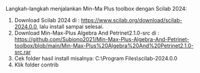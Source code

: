 Langkah-langkah menjalankan Min-Ma Plus toolbox dengan Scilab 2024:

1. Download Scilab 2024 di : https://www.scilab.org/download/scilab-2024.0.0, lalu install sampai selesai.
2. Download Min-Max-Plus Algebra And Petrinet2.1.0-src di : https://github.com/Subiono2021/Min-Max-Plus-Algebra-And-Petrinet-toolbox/blob/main/Min-Max-Plus%20Algebra%20And%20Petrinet2.1.0-src.rar
2. Cek folder hasil install misalnya: C:\Program Files\scilab-2024.0.0
3. Klik folder contrib
